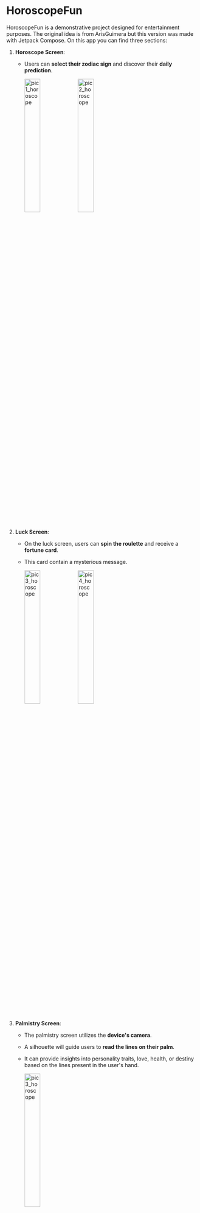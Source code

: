 # HoroscopeFun

HoroscopeFun is a demonstrative project designed for entertainment purposes. The original idea is from ArisGuimera but this version was made with Jetpack Compose.
On this app you can find three sections:

1. **Horoscope Screen**:
   - Users can **select their zodiac sign** and discover their **daily prediction**.
     
     <img src="https://github.com/rarmijob/HoroscopeFun/assets/169469943/26d8a450-ec9e-48e6-9c24-965ce767fcef" alt="pic1_horoscope" width="30%"/>
     <img src="https://github.com/rarmijob/HoroscopeFun/assets/169469943/b77ed235-466f-48d7-a658-f4b9b488dbbf" alt="pic2_horoscope" width="30%"/>

2. **Luck Screen**:

   - On the luck screen, users can **spin the roulette** and receive a **fortune card**.
   - This card contain a mysterious message.
     
     <img src="https://github.com/rarmijob/HoroscopeFun/assets/169469943/1cfe6bcb-1221-4ab2-abec-0502ddd8a03a" alt="pic3_horoscope" width="30%"/>
     <img src="https://github.com/rarmijob/HoroscopeFun/assets/169469943/5dae0a42-f41e-4faa-9023-572a01a049f8" alt="pic4_horoscope" width="30%"/>


3. **Palmistry Screen**:
   - The palmistry screen utilizes the **device's camera**.
   - A silhouette will guide users to **read the lines on their palm**.
   - It can provide insights into personality traits, love, health, or destiny based on the lines present in the user's hand.
     
     <img src="https://github.com/rarmijob/HoroscopeFun/assets/169469943/c023c6fd-1c99-459a-be16-fcef451f65d8" alt="pic3_horoscope" width="30%"/>


## Technologies Used

- **Kotlin**: The primary programming language.
- **Jetpack Compose**: Used for building the user interface.

## Credits

- **Idea Inspiration and Resources**: The idea for this project was taken from the repository [ArisGuimera/Android-Expert-Intermedio](https://github.com/ArisGuimera/Android-Expert-Intermedio).
- **Result Handling Approach**: The approach for handling results was influenced by [philipplackner/CleanErrorHandling](https://github.com/philipplackner/CleanErrorHandling).

Feel free to explore the code, contribute, and have fun with HoroscopeFun!
